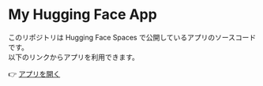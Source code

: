 # My Hugging Face App

このリポジトリは Hugging Face Spaces で公開しているアプリのソースコードです。  
以下のリンクからアプリを利用できます。  

👉 [アプリを開く](https://huggingface.co/spaces/username/appname)
